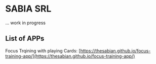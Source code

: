 # SABIA SRL

... work in progress

## List of APPs

Focus Trqining with playing Cards:
[https://thesabian.github.io/focus-training-app/](https://thesabian.github.io/focus-training-app/) 
